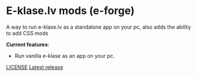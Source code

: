 # E-klase.lv mods (e-forge)
A way to run e-klase.lv as a standalone app on your pc, also adds the ability to add CSS mods


**Current features**: 
 * Run vanilla e-klase as an app on your pc.


<a href="LICENSE">LICENSE</a>
<a href="#">Latest release</a>

